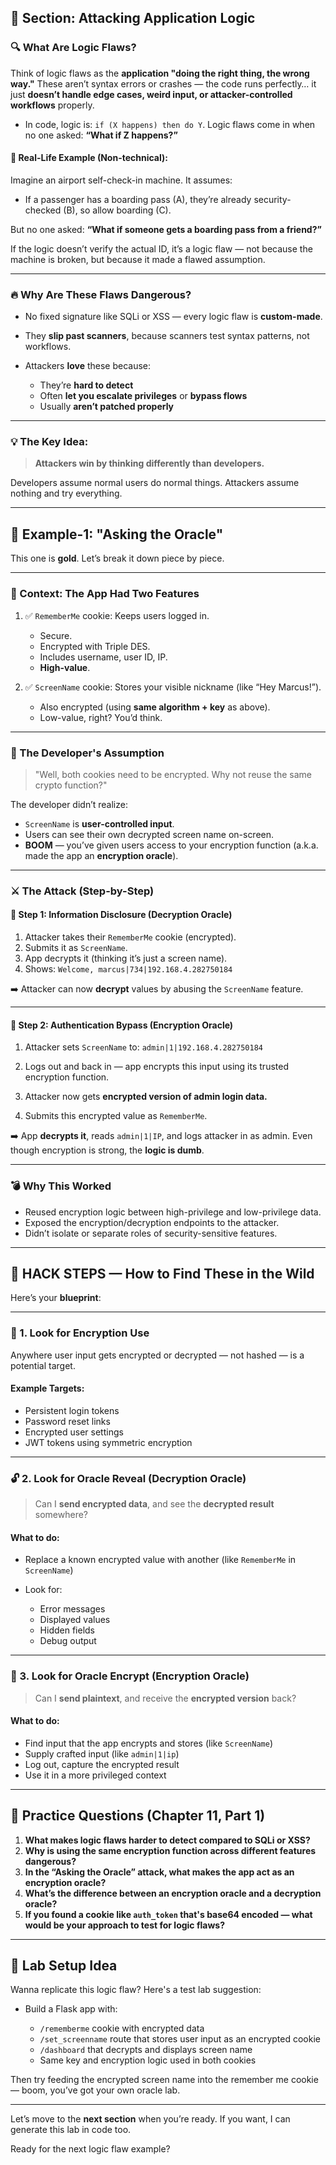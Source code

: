 ## 🧠 Section: Attacking Application Logic

### 🔍 What Are Logic Flaws?

Think of logic flaws as the **application "doing the right thing, the wrong way."** These aren’t syntax errors or crashes — the code runs perfectly… it just **doesn’t handle edge cases, weird input, or attacker-controlled workflows** properly.

* In code, logic is:
  `if (X happens) then do Y`.
  Logic flaws come in when no one asked:
  **“What if Z happens?”**

#### 📌 Real-Life Example (Non-technical):

Imagine an airport self-check-in machine. It assumes:

* If a passenger has a boarding pass (A), they’re already security-checked (B), so allow boarding (C).

But no one asked:
**“What if someone gets a boarding pass from a friend?”**

If the logic doesn’t verify the actual ID, it’s a logic flaw — not because the machine is broken, but because it made a flawed assumption.

---

### 🔥 Why Are These Flaws Dangerous?

* No fixed signature like SQLi or XSS — every logic flaw is **custom-made**.
* They **slip past scanners**, because scanners test syntax patterns, not workflows.
* Attackers **love** these because:

  * They’re **hard to detect**
  * Often **let you escalate privileges** or **bypass flows**
  * Usually **aren’t patched properly**

---

### 💡 The Key Idea:

> **Attackers win by thinking differently than developers.**

Developers assume normal users do normal things.
Attackers assume nothing and try everything.

---

## 🧪 Example-1: "Asking the Oracle"

This one is **gold**. Let’s break it down piece by piece.

---

### 🧩 Context: The App Had Two Features

1. ✅ `RememberMe` cookie: Keeps users logged in.

   * Secure.
   * Encrypted with Triple DES.
   * Includes username, user ID, IP.
   * **High-value**.

2. ✅ `ScreenName` cookie: Stores your visible nickname (like “Hey Marcus!”).

   * Also encrypted (using **same algorithm + key** as above).
   * Low-value, right? You’d think.

---

### 🤨 The Developer's Assumption

> "Well, both cookies need to be encrypted. Why not reuse the same crypto function?"

The developer didn’t realize:

* `ScreenName` is **user-controlled input**.
* Users can see their own decrypted screen name on-screen.
* **BOOM** — you’ve given users access to your encryption function (a.k.a. made the app an **encryption oracle**).

---

### ⚔️ The Attack (Step-by-Step)

#### 📌 Step 1: Information Disclosure (Decryption Oracle)

1. Attacker takes their `RememberMe` cookie (encrypted).
2. Submits it as `ScreenName`.
3. App decrypts it (thinking it’s just a screen name).
4. Shows: `Welcome, marcus|734|192.168.4.282750184`

➡️ Attacker can now **decrypt** values by abusing the `ScreenName` feature.

---

#### 📌 Step 2: Authentication Bypass (Encryption Oracle)

1. Attacker sets `ScreenName` to:
   `admin|1|192.168.4.282750184`

2. Logs out and back in — app encrypts this input using its trusted encryption function.

3. Attacker now gets **encrypted version of admin login data.**

4. Submits this encrypted value as `RememberMe`.

➡️ App **decrypts it**, reads `admin|1|IP`, and logs attacker in as admin.
Even though encryption is strong, the **logic is dumb**.

---

### 💣 Why This Worked

* Reused encryption logic between high-privilege and low-privilege data.
* Exposed the encryption/decryption endpoints to the attacker.
* Didn’t isolate or separate roles of security-sensitive features.

---

## 🧰 HACK STEPS — How to Find These in the Wild

Here’s your **blueprint**:

---

### 🔎 1. Look for Encryption Use

Anywhere user input gets encrypted or decrypted — not hashed — is a potential target.

#### Example Targets:

* Persistent login tokens
* Password reset links
* Encrypted user settings
* JWT tokens using symmetric encryption

---

### 🔓 2. Look for Oracle Reveal (Decryption Oracle)

> Can I **send encrypted data**, and see the **decrypted result** somewhere?

#### What to do:

* Replace a known encrypted value with another (like `RememberMe` in `ScreenName`)
* Look for:

  * Error messages
  * Displayed values
  * Hidden fields
  * Debug output

---

### 🔐 3. Look for Oracle Encrypt (Encryption Oracle)

> Can I **send plaintext**, and receive the **encrypted version** back?

#### What to do:

* Find input that the app encrypts and stores (like `ScreenName`)
* Supply crafted input (like `admin|1|ip`)
* Log out, capture the encrypted result
* Use it in a more privileged context

---

## 🧠 Practice Questions (Chapter 11, Part 1)

1. **What makes logic flaws harder to detect compared to SQLi or XSS?**
2. **Why is using the same encryption function across different features dangerous?**
3. **In the “Asking the Oracle” attack, what makes the app act as an encryption oracle?**
4. **What’s the difference between an encryption oracle and a decryption oracle?**
5. **If you found a cookie like `auth_token` that's base64 encoded — what would be your approach to test for logic flaws?**

---

## 🧪 Lab Setup Idea

Wanna replicate this logic flaw? Here's a test lab suggestion:

* Build a Flask app with:

  * `/rememberme` cookie with encrypted data
  * `/set_screenname` route that stores user input as an encrypted cookie
  * `/dashboard` that decrypts and displays screen name
  * Same key and encryption logic used in both cookies

Then try feeding the encrypted screen name into the remember me cookie — boom, you’ve got your own oracle lab.

---

Let’s move to the **next section** when you’re ready. If you want, I can generate this lab in code too.

Ready for the next logic flaw example?
